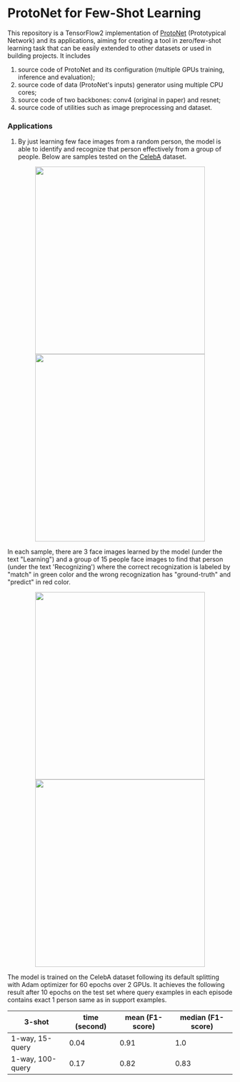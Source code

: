 # ProtoNet for Few-Shot Learning

This repository is a TensorFlow2 implementation of [ProtoNet](https://arxiv.org/abs/1703.05175) (Prototypical Network) and its applications, aiming for creating a tool in zero/few-shot learning task that can be easily extended to other datasets or used in building projects. It includes

1. source code of ProtoNet and its configuration (multiple GPUs training, inference and evaluation);
2. source code of data (ProtoNet's inputs) generator using multiple CPU cores; 
3. source code of two backbones: conv4 (original in paper) and resnet;
4. source code of utilities such as image preprocessing and dataset.

### Applications

1. By just learning few face images from a random person, the model is able to identify and recognize that person effectively from a group of people. Below are samples tested on the [CelebA](https://mmlab.ie.cuhk.edu.hk/projects/CelebA.html) dataset.
<p align="center">
  <img src="https://raw.githubusercontent.com/DrMMZ/drmmz.github.io/master/images/celeba/7.JPG" width='380' height='420'/>
  <img src="https://raw.githubusercontent.com/DrMMZ/drmmz.github.io/master/images/celeba/12.JPG" width='380' height='420'/>
</p> 
In each sample, there are 3 face images learned by the model (under the text "Learning") and a group of 15 people face images to find that person (under the text 'Recognizing') where the correct recognization is labeled by "match" in green color and the wrong recognization has "ground-truth" and "predict" in red color.
<p align="center">
  <img src="https://raw.githubusercontent.com/DrMMZ/drmmz.github.io/master/images/celeba/2.JPG" width='380' height='420'/>
  <img src="https://raw.githubusercontent.com/DrMMZ/drmmz.github.io/master/images/celeba/celeba_movie.gif" width='380' height='420'/>
</p> 
The model is trained on the CelebA dataset following its default splitting with Adam optimizer for 60 epochs over 2 GPUs. It achieves the following result after 10 epochs on the test set where query examples in each episode contains exact 1 person same as in support examples.

|3-shot|time (second)|mean (F1-score)|median (F1-score)|
|---|---|---|---|
|1-way, 15-query|0.04|0.91|1.0|
|1-way, 100-query|0.17|0.82|0.83|
